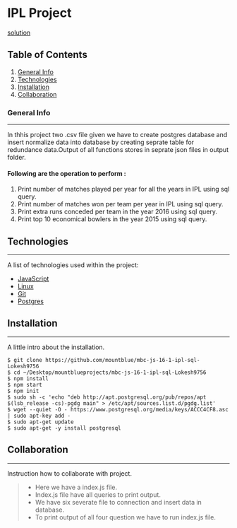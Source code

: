 # IPL Project
[solution](https://github.com/mountblue/mbc-js-16-1-ipl-sql-Lokesh9756)
## Table of Contents
1. [General Info](#general-info)
2. [Technologies](#technologies)
3. [Installation](#installation)
4. [Collaboration](#collaboration)
### General Info
***
In thhis project two .csv file given we have to create postgres database and insert  normalize data into database by creating seprate table for redundance data.Output of all functions stores in seprate json files in output folder.
#### Following are the operation to perform :
1. Print number of matches played per year for all the years in IPL using sql query.
2. Print number of matches won per team per year in IPL using sql query.
3. Print extra runs conceded per team in the year 2016 using sql query.
4. Print top 10 economical bowlers in the year 2015 using sql query.
## Technologies
***
A list of technologies used within the project:
* [JavaScript](https://www.javatpoint.com/javascript-tutorial) 
* [Linux](https://www.javatpoint.com/linux-tutorial)
* [Git](https://example.com)
* [Postgres](https://www.postgresql.org/)
## Installation
***
A little intro about the installation. 
```
$ git clone https://github.com/mountblue/mbc-js-16-1-ipl-sql-Lokesh9756
$ cd ~/Desktop/mountblueprojects/mbc-js-16-1-ipl-sql-Lokesh9756
$ npm install
$ npm start
$ npm init
$ sudo sh -c 'echo "deb http://apt.postgresql.org/pub/repos/apt $(lsb_release -cs)-pgdg main" > /etc/apt/sources.list.d/pgdg.list'
$ wget --quiet -O - https://www.postgresql.org/media/keys/ACCC4CF8.asc | sudo apt-key add -
$ sudo apt-get update
$ sudo apt-get -y install postgresql
```
## Collaboration
***
Instruction how to collaborate with project.
> * Here we have a index.js  file. 
> * Index.js file have all queries to print output.
> * We have six severate file to connection and insert data in database.
> * To print output of all four question we have to run index.js file.


